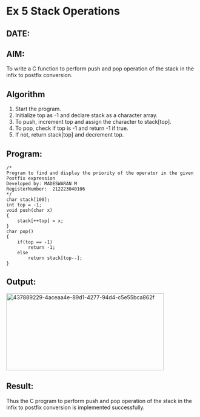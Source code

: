 # Ex 5 Stack Operations
## DATE:
## AIM:
To write a C function to perform push and pop operation of the stack in the infix to postfix conversion.

## Algorithm
1. Start the program.
2. Initialize top as -1 and declare stack as a character array.
3. To push, increment top and assign the character to stack[top].
4. To pop, check if top is -1 and return -1 if true. 
5. If not, return stack[top] and decrement top.

## Program:
```
/*
Program to find and display the priority of the operator in the given Postfix expression
Developed by: MADESWARAN M
RegisterNumber:  212223040106
*/
char stack[100]; 
int top = -1; 
void push(char x) 
{ 
    stack[++top] = x; 
} 
char pop() 
{ 
    if(top == -1) 
        return -1; 
    else 
        return stack[top--]; 
} 

```

## Output:

<img width="415" height="203" alt="437889229-4aceaa4e-89d1-4277-94d4-c5e55bca862f" src="https://github.com/user-attachments/assets/ea2e49f1-bdaa-46b2-a9d1-2f06d3c2c4da" />


## Result:
Thus the C program to perform push and pop operation of the stack in the infix to postfix conversion is implemented successfully.
